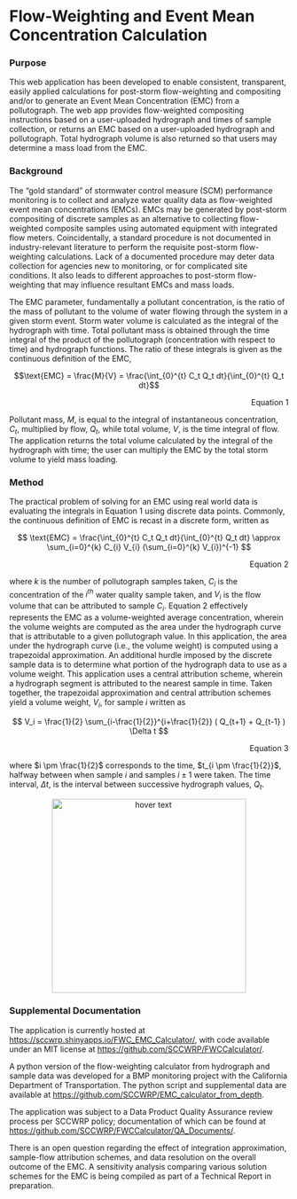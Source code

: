 
# Flow-Weighting and Event Mean Concentration Calculation

<!-- badges: start -->
<!-- badges: end -->

### Purpose

This web application has been developed to enable consistent, transparent, easily applied calculations for post-storm flow-weighting and compositing and/or to generate an Event Mean Concentration (EMC) from a pollutograph. The web app provides flow-weighted compositing instructions based on a user-uploaded hydrograph and times of sample collection, or returns an EMC based on a user-uploaded hydrograph and pollutograph. Total hydrograph volume is also returned so that users may determine a mass load from the EMC.

### Background

The “gold standard” of stormwater control measure (SCM) performance monitoring is to collect and analyze water quality data as flow-weighted event mean concentrations (EMCs). EMCs may be generated by post-storm compositing of discrete samples as an alternative to collecting flow-weighted composite samples using automated equipment with integrated flow meters. Coincidentally, a standard procedure is not documented in industry-relevant literature to perform the requisite post-storm flow-weighting calculations. Lack of a documented procedure may deter data collection for agencies new to monitoring, or for complicated site conditions. It also leads to different approaches to post-storm flow-weighting that may influence resultant EMCs and mass loads.

The EMC parameter, fundamentally a pollutant concentration, is the ratio of the mass of pollutant to the volume of water flowing through the system in a given storm event.  Storm water volume is calculated as the integral of the hydrograph with time.  Total pollutant mass is obtained through the time integral of the product of the pollutograph (concentration with respect to time) and hydrograph functions.  The ratio of these integrals is given as the continuous definition of the EMC, 

$$\text{EMC} = \frac{M}{V} = \frac{\int_{0}^{t} C_t Q_t dt}{\int_{0}^{t} Q_t dt}$$

<div align="right"> 
Equation 1
</div>
  

Pollutant mass, $M$, is equal to the integral of instantaneous concentration, $C_t$, multiplied by flow, $Q_t$, while total volume, $V$, is the time integral of flow. The application returns the total volume calculated by the integral of the hydrograph with time; the user can multiply the EMC by the total storm volume to yield mass loading. 

### Method

The practical problem of solving for an EMC using real world data is evaluating the integrals in Equation 1 using discrete data points. Commonly, the continuous definition of EMC is recast in a discrete form, written as

$$ \text{EMC} = \frac{\int_{0}^{t} C_t Q_t dt}{\int_{0}^{t} Q_t dt} \approx \sum_{i=0}^{k} C_{i} V_{i} (\sum_{i=0}^{k} V_{i})^{-1} $$

<div align="right"> 
Equation 2
</div>
  

where $k$ is the number of pollutograph samples taken, $C_i$ is the concentration of the $i^{th}$ water quality sample taken, and $V_i$ is the flow volume that can be attributed to sample $C_i$. Equation 2 effectively represents the EMC as a volume-weighted average concentration, wherein the volume weights are computed as the area under the hydrograph curve that is attributable to a given pollutograph value. In this application, the area under the hydrograph curve (i.e., the volume weight) is computed using a trapezoidal approximation. An additional hurdle imposed by the discrete sample data is to determine what portion of the hydrograph data to use as a volume weight.  This application uses a central attribution scheme, wherein a hydrograph segment is attributed to the nearest sample in time.  Taken together, the trapezoidal approximation and central attribution schemes yield a volume weight, $V_i$, for sample $i$ written as

$$ V_i = \frac{1}{2} \sum_{i-\frac{1}{2}}^{i+\frac{1}{2}} ( Q_{t+1} + Q_{t-1} ) \Delta t $$
<div align="right"> 
Equation 3
</div>
  
where $i \pm \frac{1}{2}$ corresponds to the time, $t_{i \pm \frac{1}{2}}$, halfway between when sample $i$ and samples $i \pm 1$ were taken. The time interval, $\Delta t$, is the interval between successive hydrograph values, $Q_t$.

<p align="center">
  <img src="[central_attribution (002).png](https://raw.githubusercontent.com/SCCWRP/FWCCalculator/f97b3e6a76f97b35f5f8a5006f8934a2e6964985/central_attribution%20(002).png)" width="350" title="hover text">
</p>

### Supplemental Documentation

The application is currently hosted at https://sccwrp.shinyapps.io/FWC_EMC_Calculator/, with code available under an MIT license at https://github.com/SCCWRP/FWCCalculator/. 

A python version of the flow-weighting calculator from hydrograph and sample data was developed for a BMP monitoring project with the California Department of Transportation. The python script and supplemental data are available at https://github.com/SCCWRP/EMC_calculator_from_depth.

The application was subject to a Data Product Quality Assurance review process per SCCWRP policy; documentation of which can be found at https://github.com/SCCWRP/FWCCalculator/QA_Documents/.

There is an open question regarding the effect of integration approximation, sample-flow attribution schemes, and data resolution on the overall outcome of the EMC.  A sensitivity analysis comparing various solution schemes for the EMC is being compiled as part of a Technical Report in preparation.

